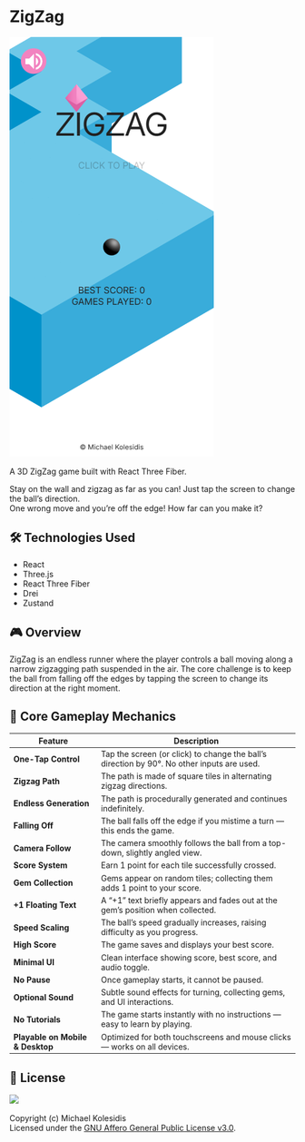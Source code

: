 # ZigZag

![Screenshot](./screenshots/screenshot.png)

A 3D ZigZag game built with React Three Fiber.

Stay on the wall and zigzag as far as you can!
Just tap the screen to change the ball’s direction.  
One wrong move and you’re off the edge!
How far can you make it?

## 🛠️ Technologies Used

- React
- Three.js
- React Three Fiber
- Drei
- Zustand

## 🎮 Overview

ZigZag is an endless runner where the player controls a ball moving along a narrow zigzagging path suspended in the air. The core challenge is to keep the ball from falling off the edges by tapping the screen to change its direction at the right moment.

## 🧩 Core Gameplay Mechanics

| **Feature**                      | **Description**                                                                            |
| -------------------------------- | ------------------------------------------------------------------------------------------ |
| **One-Tap Control**              | Tap the screen (or click) to change the ball’s direction by 90°. No other inputs are used. |
| **Zigzag Path**                  | The path is made of square tiles in alternating zigzag directions.                         |
| **Endless Generation**           | The path is procedurally generated and continues indefinitely.                             |
| **Falling Off**                  | The ball falls off the edge if you mistime a turn — this ends the game.                    |
| **Camera Follow**                | The camera smoothly follows the ball from a top-down, slightly angled view.                |
| **Score System**                 | Earn 1 point for each tile successfully crossed.                                           |
| **Gem Collection**               | Gems appear on random tiles; collecting them adds 1 point to your score.                   |
| **+1 Floating Text**             | A “+1” text briefly appears and fades out at the gem’s position when collected.            |
| **Speed Scaling**                | The ball’s speed gradually increases, raising difficulty as you progress.                  |
| **High Score**                   | The game saves and displays your best score.                                               |
| **Minimal UI**                   | Clean interface showing score, best score, and audio toggle.                               |
| **No Pause**                     | Once gameplay starts, it cannot be paused.                                                 |
| **Optional Sound**               | Subtle sound effects for turning, collecting gems, and UI interactions.                    |
| **No Tutorials**                 | The game starts instantly with no instructions — easy to learn by playing.                 |
| **Playable on Mobile & Desktop** | Optimized for both touchscreens and mouse clicks — works on all devices.                   |

<!-- ## 📸 Screenshots -->

## 📜 License

<a href="https://www.gnu.org/licenses/agpl-3.0.html"><img src="https://upload.wikimedia.org/wikipedia/commons/0/06/AGPLv3_Logo.svg" height="100px" /></a>

Copyright (c) Michael Kolesidis  
Licensed under the [GNU Affero General Public License v3.0](https://www.gnu.org/licenses/agpl-3.0.html).
